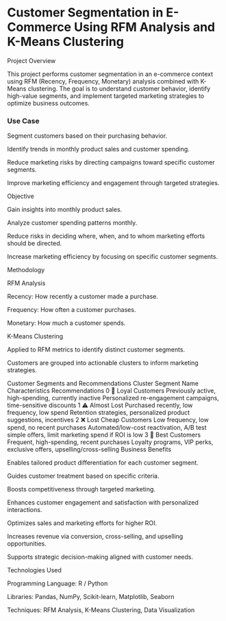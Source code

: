 # Customer Segmentation in E-Commerce Using RFM Analysis and K-Means Clustering

Project Overview

This project performs customer segmentation in an e-commerce context using RFM (Recency, Frequency, Monetary) analysis combined with K-Means clustering. The goal is to understand customer behavior, identify high-value segments, and implement targeted marketing strategies to optimize business outcomes.

### Use Case

Segment customers based on their purchasing behavior.

Identify trends in monthly product sales and customer spending.

Reduce marketing risks by directing campaigns toward specific customer segments.

Improve marketing efficiency and engagement through targeted strategies.

Objective

Gain insights into monthly product sales.

Analyze customer spending patterns monthly.

Reduce risks in deciding where, when, and to whom marketing efforts should be directed.

Increase marketing efficiency by focusing on specific customer segments.

Methodology

RFM Analysis

Recency: How recently a customer made a purchase.

Frequency: How often a customer purchases.

Monetary: How much a customer spends.

K-Means Clustering

Applied to RFM metrics to identify distinct customer segments.

Customers are grouped into actionable clusters to inform marketing strategies.

Customer Segments and Recommendations
Cluster	Segment Name	Characteristics	Recommendations
0 💚	Loyal Customers	Previously active, high-spending, currently inactive	Personalized re-engagement campaigns, time-sensitive discounts
1 ⚠️	Almost Lost	Purchased recently, low frequency, low spend	Retention strategies, personalized product suggestions, incentives
2 ❌	Lost Cheap Customers	Low frequency, low spend, no recent purchases	Automated/low-cost reactivation, A/B test simple offers, limit marketing spend if ROI is low
3 🥇	Best Customers	Frequent, high-spending, recent purchases	Loyalty programs, VIP perks, exclusive offers, upselling/cross-selling
Business Benefits

Enables tailored product differentiation for each customer segment.

Guides customer treatment based on specific criteria.

Boosts competitiveness through targeted marketing.

Enhances customer engagement and satisfaction with personalized interactions.

Optimizes sales and marketing efforts for higher ROI.

Increases revenue via conversion, cross-selling, and upselling opportunities.

Supports strategic decision-making aligned with customer needs.

Technologies Used

Programming Language: R / Python

Libraries: Pandas, NumPy, Scikit-learn, Matplotlib, Seaborn

Techniques: RFM Analysis, K-Means Clustering, Data Visualization
